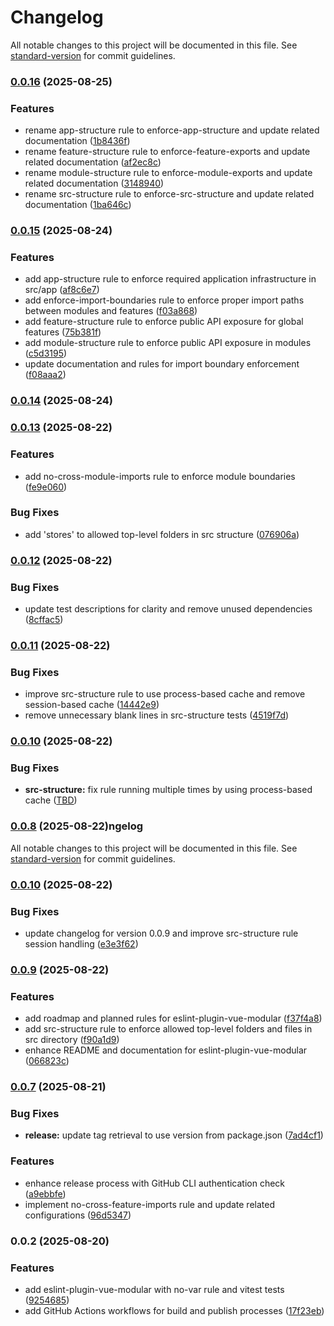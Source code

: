 # Changelog

All notable changes to this project will be documented in this file. See [standard-version](https://github.com/conventional-changelog/standard-version) for commit guidelines.

### [0.0.16](https://github.com/andrewmolyuk/eslint-plugin-vue-modular/compare/v0.0.15...v0.0.16) (2025-08-25)


### Features

* rename app-structure rule to enforce-app-structure and update related documentation ([1b8436f](https://github.com/andrewmolyuk/eslint-plugin-vue-modular/commit/1b8436fe71aec2805911c15dcb7c2ec484e03add))
* rename feature-structure rule to enforce-feature-exports and update related documentation ([af2ec8c](https://github.com/andrewmolyuk/eslint-plugin-vue-modular/commit/af2ec8cba842adff22a3bd0d213dba557a81bed0))
* rename module-structure rule to enforce-module-exports and update related documentation ([3148940](https://github.com/andrewmolyuk/eslint-plugin-vue-modular/commit/31489401eac650d25ad2db8292ba4f5f537be870))
* rename src-structure rule to enforce-src-structure and update related documentation ([1ba646c](https://github.com/andrewmolyuk/eslint-plugin-vue-modular/commit/1ba646cf1c77d735b501e30c7bfee75e915b26ad))

### [0.0.15](https://github.com/andrewmolyuk/eslint-plugin-vue-modular/compare/v0.0.14...v0.0.15) (2025-08-24)


### Features

* add app-structure rule to enforce required application infrastructure in src/app ([af8c6e7](https://github.com/andrewmolyuk/eslint-plugin-vue-modular/commit/af8c6e7cf543709de95ad4a6feaa1b84bf3848a1))
* add enforce-import-boundaries rule to enforce proper import paths between modules and features ([f03a868](https://github.com/andrewmolyuk/eslint-plugin-vue-modular/commit/f03a8687d5032188d9d4af00bd73c1c33df60466))
* add feature-structure rule to enforce public API exposure for global features ([75b381f](https://github.com/andrewmolyuk/eslint-plugin-vue-modular/commit/75b381f8cec628e2d2a01876ecd2f84a9cf508ad))
* add module-structure rule to enforce public API exposure in modules ([c5d3195](https://github.com/andrewmolyuk/eslint-plugin-vue-modular/commit/c5d3195eca5df025da5d657c1ff1ac7bae262ade))
* update documentation and rules for import boundary enforcement ([f08aaa2](https://github.com/andrewmolyuk/eslint-plugin-vue-modular/commit/f08aaa23f5a1dae5fc8d8c18e427cfa34ef2aa87))

### [0.0.14](https://github.com/andrewmolyuk/eslint-plugin-vue-modular/compare/v0.0.13...v0.0.14) (2025-08-24)

### [0.0.13](https://github.com/andrewmolyuk/eslint-plugin-vue-modular/compare/v0.0.12...v0.0.13) (2025-08-22)


### Features

* add no-cross-module-imports rule to enforce module boundaries ([fe9e060](https://github.com/andrewmolyuk/eslint-plugin-vue-modular/commit/fe9e06083d8b241b043fd91d0504cd92f2347500))


### Bug Fixes

* add 'stores' to allowed top-level folders in src structure ([076906a](https://github.com/andrewmolyuk/eslint-plugin-vue-modular/commit/076906ad0e032e779994cdf764fdfc0244634cf3))

### [0.0.12](https://github.com/andrewmolyuk/eslint-plugin-vue-modular/compare/v0.0.11...v0.0.12) (2025-08-22)


### Bug Fixes

* update test descriptions for clarity and remove unused dependencies ([8cffac5](https://github.com/andrewmolyuk/eslint-plugin-vue-modular/commit/8cffac590d8e3f2e2472ba1d65372e1fa1805cf2))

### [0.0.11](https://github.com/andrewmolyuk/eslint-plugin-vue-modular/compare/v0.0.10...v0.0.11) (2025-08-22)


### Bug Fixes

* improve src-structure rule to use process-based cache and remove session-based cache ([14442e9](https://github.com/andrewmolyuk/eslint-plugin-vue-modular/commit/14442e96f23f9152d082a0fe0107844d5ec6c546))
* remove unnecessary blank lines in src-structure tests ([4519f7d](https://github.com/andrewmolyuk/eslint-plugin-vue-modular/commit/4519f7d458854a1ffa0de87aaef301783dc1b823))

### [0.0.10](https://github.com/andrewmolyuk/eslint-plugin-vue-modular/compare/v0.0.8...v0.0.10) (2025-08-22)


### Bug Fixes

* **src-structure:** fix rule running multiple times by using process-based cache ([TBD](https://github.com/andrewmolyuk/eslint-plugin-vue-modular/commit/TBD))

### [0.0.8](https://github.com/andrewmolyuk/eslint-plugin-vue-modular/compare/v0.0.7...v0.0.8) (2025-08-22)ngelog

All notable changes to this project will be documented in this file. See [standard-version](https://github.com/conventional-changelog/standard-version) for commit guidelines.

### [0.0.10](https://github.com/andrewmolyuk/eslint-plugin-vue-modular/compare/v0.0.9...v0.0.10) (2025-08-22)


### Bug Fixes

* update changelog for version 0.0.9 and improve src-structure rule session handling ([e3e3f62](https://github.com/andrewmolyuk/eslint-plugin-vue-modular/commit/e3e3f6202a0e74c9faa957566bfaef847700814b))

### [0.0.9](https://github.com/andrewmolyuk/eslint-plugin-vue-modular/compare/v0.0.7...v0.0.9) (2025-08-22)


### Features

* add roadmap and planned rules for eslint-plugin-vue-modular ([f37f4a8](https://github.com/andrewmolyuk/eslint-plugin-vue-modular/commit/f37f4a8924ed3c4ff7dbae1b6c626bb47cc312f8))
* add src-structure rule to enforce allowed top-level folders and files in src directory ([f90a1d9](https://github.com/andrewmolyuk/eslint-plugin-vue-modular/commit/f90a1d98fbfd11e16096399f51112039781a1045))
* enhance README and documentation for eslint-plugin-vue-modular ([066823c](https://github.com/andrewmolyuk/eslint-plugin-vue-modular/commit/066823cda292843324a9531ab3a418fff851fdcd))

### [0.0.7](https://github.com/andrewmolyuk/eslint-plugin-vue-modular/compare/v0.0.2...v0.0.7) (2025-08-21)


### Bug Fixes

* **release:** update tag retrieval to use version from package.json ([7ad4cf1](https://github.com/andrewmolyuk/eslint-plugin-vue-modular/commit/7ad4cf191ddc5c88330f63ab3e6689f733a2a82a))

### Features

* enhance release process with GitHub CLI authentication check ([a9ebbfe](https://github.com/andrewmolyuk/eslint-plugin-vue-modular/commit/a9ebbfed2552683fb109d8113f0ef81b55a58850))
* implement no-cross-feature-imports rule and update related configurations ([96d5347](https://github.com/andrewmolyuk/eslint-plugin-vue-modular/commit/96d5347146e2f0bced223ea323a6164b27b09237))

### 0.0.2 (2025-08-20)


### Features

* add eslint-plugin-vue-modular with no-var rule and vitest tests ([9254685](https://github.com/andrewmolyuk/eslint-plugin-vue-modular/commit/925468588af4ec729976d92a3ce1b00fd5e889cf))
* add GitHub Actions workflows for build and publish processes ([17f23eb](https://github.com/andrewmolyuk/eslint-plugin-vue-modular/commit/17f23eb99988fde5aaa8137d0a5eabe34a45f96e))

